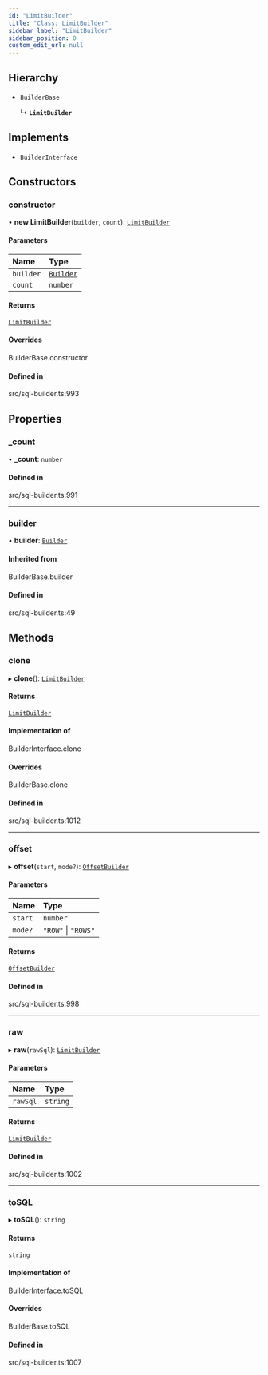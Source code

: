 ```yaml
---
id: "LimitBuilder"
title: "Class: LimitBuilder"
sidebar_label: "LimitBuilder"
sidebar_position: 0
custom_edit_url: null
---
```


## Hierarchy

- `BuilderBase`

  ↳ **`LimitBuilder`**

## Implements

- `BuilderInterface`

## Constructors

### constructor

• **new LimitBuilder**(`builder`, `count`): [`LimitBuilder`](LimitBuilder.md)

#### Parameters

| Name | Type |
| :------ | :------ |
| `builder` | [`Builder`](Builder.md) |
| `count` | `number` |

#### Returns

[`LimitBuilder`](LimitBuilder.md)

#### Overrides

BuilderBase.constructor

#### Defined in

src/sql-builder.ts:993

## Properties

### \_count

• **\_count**: `number`

#### Defined in

src/sql-builder.ts:991

___

### builder

• **builder**: [`Builder`](Builder.md)

#### Inherited from

BuilderBase.builder

#### Defined in

src/sql-builder.ts:49

## Methods

### clone

▸ **clone**(): [`LimitBuilder`](LimitBuilder.md)

#### Returns

[`LimitBuilder`](LimitBuilder.md)

#### Implementation of

BuilderInterface.clone

#### Overrides

BuilderBase.clone

#### Defined in

src/sql-builder.ts:1012

___

### offset

▸ **offset**(`start`, `mode?`): [`OffsetBuilder`](OffsetBuilder.md)

#### Parameters

| Name | Type |
| :------ | :------ |
| `start` | `number` |
| `mode?` | ``"ROW"`` \| ``"ROWS"`` |

#### Returns

[`OffsetBuilder`](OffsetBuilder.md)

#### Defined in

src/sql-builder.ts:998

___

### raw

▸ **raw**(`rawSql`): [`LimitBuilder`](LimitBuilder.md)

#### Parameters

| Name | Type |
| :------ | :------ |
| `rawSql` | `string` |

#### Returns

[`LimitBuilder`](LimitBuilder.md)

#### Defined in

src/sql-builder.ts:1002

___

### toSQL

▸ **toSQL**(): `string`

#### Returns

`string`

#### Implementation of

BuilderInterface.toSQL

#### Overrides

BuilderBase.toSQL

#### Defined in

src/sql-builder.ts:1007
